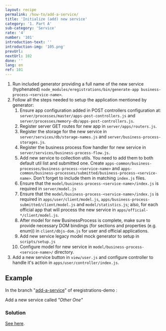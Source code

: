 ```yaml
---
layout: recipe
permalink: /how-to/add-a-service/
title: 'Initialize (add) new service'
category: '1. Part A'
sub-category: 'Service'
rate: '4'
number: '101'
introduction-text: ''
introduction-img: '105.png'
prevUrl:
nextUrl: 102
done: ''
lang: en
ref: 101
---
```


1. Run included generator providing a full name of the new service (hyphenated) `node_modules/eregistrations/bin/generate-app business-process-<service-name>`.
2. Follow all the steps needed to setup the application mentioned by generator:
    1. Ensure app configuration added in POST controllers configuration at: `server/processes/master/apps-post-controllers.js` and `server/processes/memory-db/apps-post-controllers.js`.
    2. Register server GET routes for new app in `server/apps/routers.js`.
    3. Register the storage for the new service in `server/services/db/storage-names.js` and `server/business-process-storages.js`.
    4. Register the business process flow handler for new service in `server/services/business-process-flow.js`.
    5. Add new service to collection utils. You need to add them to both default util list and submitted one. Create `apps-common/business-processes/business-process-<service-name>` and `apps-common/business-processes/submitted/business-process-<service-name>`. Don't forget to include them in matching `index.js` files.
    6. Ensure that the `model/business-process-<service-name>/index.js` is required in `server/model.js`
    7. Ensure that the `model/business-process-<service-name>/index.js` is required in `apps/user/client/model.js`, `apps/business-process-submitted/client/model.js` and `model/statistics.js`; also, for each official app that will process the new service in `apps/official-*/client/model.js`.
    8. After model for new BusinessProcess is complete, make sure to provide necessary DOM bindings (for sections and properties (e.g. enum)) in `client/dbjs-dom.js` for user and official applications.
    9. Add new service legacy model mock generator to setup in `scripts/setup.js`
    10. Configure model for new service in `model/business-process-<service-name>/` directory.
3. Add a new service button in `view/user.js` and configure controller to handle it's action in `apps/user/controller/index.js`.

## Example

In the branch "[add-a-service](https://github.com/egovernment/eregistrations-demo/tree/add-a-service)" of eregistrations-demo :

Add a new service called *"Other One"*

### Solution

[See here](https://github.com/egovernment/eregistrations-demo/compare/add-a-service...add-a-service-solution#files).
